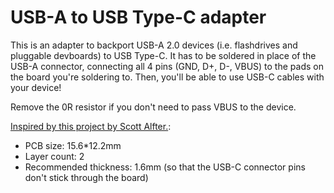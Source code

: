 # USB-A to USB Type-C adapter

This is an adapter to backport USB-A 2.0 devices (i.e. flashdrives and pluggable devboards)
to USB Type-C. It has to be soldered in place of the USB-A connector, connecting all 4 pins
(GND, D+, D-, VBUS) to the pads on the board you're soldering to. Then, you'll be able
to use USB-C cables with your device!

Remove the 0R resistor if you don't need to pass VBUS to the device.

[Inspired by this project by Scott Alfter.](https://hackaday.io/project/161009-usb-micro-b-to-b-adapter-board):

- PCB size: 15.6*12.2mm
- Layer count: 2
- Recommended thickness: 1.6mm (so that the USB-C connector pins don't stick through the board)


